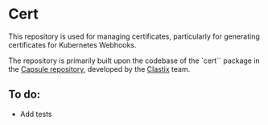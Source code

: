 # Cert

This repository is used for managing certificates, particularly for generating certificates for Kubernetes Webhooks. 

The repository is primarily built upon the codebase of the `cert`` package in the [Capsule repository](https://github.com/clastix/capsule/tree/master/pkg/cert), developed by the [Clastix](https://clastix.io/) team.


## To do:
- Add tests